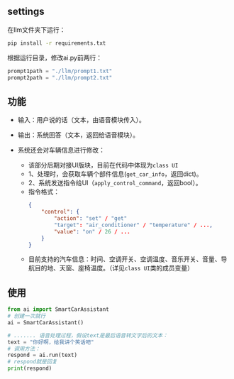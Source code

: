 ## settings
在llm文件夹下运行：
```bash
pip install -r requirements.txt
```

根据运行目录，修改ai.py前两行：
```python
prompt1path = "./llm/prompt1.txt"
prompt2path = "./llm/prompt2.txt"
```

## 功能

- 输入：用户说的话（文本，由语音模块传入）。
- 输出：系统回答（文本，返回给语音模块）。

- 系统还会对车辆信息进行修改：
  - 该部分后期对接UI版块，目前在代码中体现为`class UI`
  - 1、处理时，会获取车辆个部件信息(`get_car_info`，返回dict)。
  - 2、系统发送指令给UI（`apply_control_command`，返回bool）。
  - 指令格式：
    ```json
    {
        "control": {
            "action": "set" / "get"
            "target": "air_conditioner" / "temperature" / ...,
            "value": "on" / 26 / ...
        }
    }
    ```
  - 目前支持的汽车信息：时间、空调开关、空调温度、音乐开关、音量、导航目的地、天窗、座椅温度。（详见`class UI`类的成员变量）


## 使用
```python
from ai import SmartCarAssistant
# 创建一次就行
ai = SmartCarAssistant()

# ....... 语音处理过程，假设text是最后语音转文字后的文本：
text = "你好啊，给我讲个笑话吧"
# 调用方法：
respond = ai.run(text)
# respond就是回复
print(respond)
```